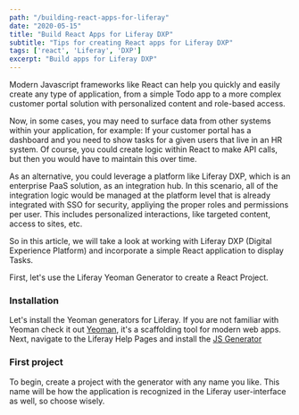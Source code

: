 ```yaml
---
path: "/building-react-apps-for-liferay"
date: "2020-05-15"
title: "Build React Apps for Liferay DXP" 
subtitle: "Tips for creating React apps for Liferay DXP"
tags: ['react', 'Liferay', 'DXP']
excerpt: "Build apps for Liferay DXP" 
---
```


Modern Javascript frameworks like React can help you quickly and easily create any type of application, from a simple Todo app to a more complex customer portal solution with personalized content and role-based access.

Now, in some cases, you may need to surface data from other systems within your application, for example: If your customer portal has a dashboard and you need to show tasks for a given users that live in an HR system.  Of course, you could create logic within React to make API calls, but then you would have to maintain this over time.

As an alternative, you could leverage a platform like Liferay DXP, which is an enterprise PaaS solution, as an integration hub.  In this scenario, all of the integration logic would be managed at the platform level that is already integrated with SSO for security, appliying the proper roles and permissions per user.  This includes personalized interactions, like targeted content, access to sites, etc.

So in this article, we will take a look at working with Liferay DXP (Digital Experience Platform) and incorporate a simple React application to display Tasks.

First, let's use the Liferay Yeoman Generator to create a React Project.
### Installation
Let's install the Yeoman generators for Liferay.  If you are not familiar with Yeoman check it out [Yeoman](https://yeoman.io/), it's a scaffolding tool for modern web apps.  Next, navigate to the Liferay Help Pages and install the [JS Generator](https://help.liferay.com/hc/en-us/articles/360029147411-Installing-the-JS-Generator-and-Generating-a-Bundle)

### First project
To begin, create a project with the generator with any name you like.  This name will be how the application is recognized in the Liferay user-interface as well, so choose wisely.


